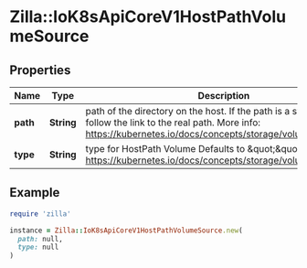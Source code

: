 # Zilla::IoK8sApiCoreV1HostPathVolumeSource

## Properties

| Name | Type | Description | Notes |
| ---- | ---- | ----------- | ----- |
| **path** | **String** | path of the directory on the host. If the path is a symlink, it will follow the link to the real path. More info: https://kubernetes.io/docs/concepts/storage/volumes#hostpath |  |
| **type** | **String** | type for HostPath Volume Defaults to \&quot;\&quot; More info: https://kubernetes.io/docs/concepts/storage/volumes#hostpath | [optional] |

## Example

```ruby
require 'zilla'

instance = Zilla::IoK8sApiCoreV1HostPathVolumeSource.new(
  path: null,
  type: null
)
```

